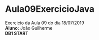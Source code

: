 # Aula09ExercicioJava

Exercicio da Aula 09 do dia 18/07/2019  
**Aluno:** João Guilherme  
**DB1 START**
